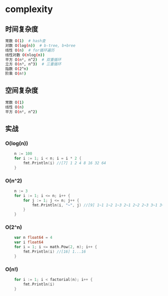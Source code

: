 # complexity

## 时间复杂度

```bash
常数 O(1)  # hash查
对数 O(log(n))  # b-tree, b+bree
线性 O(n)  # for循环遍历
线性对数 O(nlog(n))  
平方 O(n², n^2)  # 双重循环
立方 O(n³, n^3)  # 三重循环
指数 O(2^n)  
阶乘 O(n!)  
```

## 空间复杂度

```bash
常数 O(1)  
线性 O(n)  
平方 O(n², n^2)  
```

## 实战

### O(log(n))

```go
    n := 100
    for i := 1; i < n; i = i * 2 {
        fmt.Println(i) //[7] 1 2 4 8 16 32 64
    }
```

### O(n^2)

```go
    n := 3
    for i := 1; i <= n; i++ {
        for j := 1; j <= n; j++ {
            fmt.Println(i, "~", j) //[9] 1~1 1~2 1~3 2~1 2~2 2~3 3~1 3~2 3~3
        }
    }
```

### O(2^n)

```go
    var n float64 = 4
    var i float64
    for i = 1; i <= math.Pow(2, n); i++ {
        fmt.Println(i) //[16] 1...16
    }
```

### O(n!)

```go
    for i := 1; i < factorial(n); i++ {
        fmt.Println(i)
    }
```
